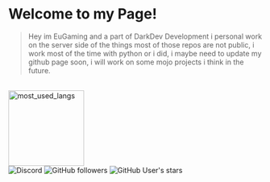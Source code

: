 <h1>Welcome to my Page!</h1>

<blockquote> Hey im EuGaming and a part of DarkDev Development i personal work on the server side of the things most of those repos are not public, i work most of the time with python or i did, i maybe need to update my github page soon, i will work on some mojo projects i think in the future.</blockquote>

<br>
  <img src="https://github-readme-stats.vercel.app/api/top-langs/?username=satanaelcode&layout=compact&langs_count=4&bg_color=ffffff00&text_color=a742f5&count_private=false&hide_border=false" height="150" alt="most_used_langs">
  <div>
    <img alt="Discord" src="https://img.shields.io/discord/1063226592274419852?style=social&logo=discord&logoColor=%233333ff&label=DarkDev%20Discord&cacheSeconds=5">
    <img alt="GitHub followers" src="https://img.shields.io/github/followers/satanaelcode?style=social">
    <img alt="GitHub User's stars" src="https://img.shields.io/github/stars/satanaelcode">
  </div>
</br>
